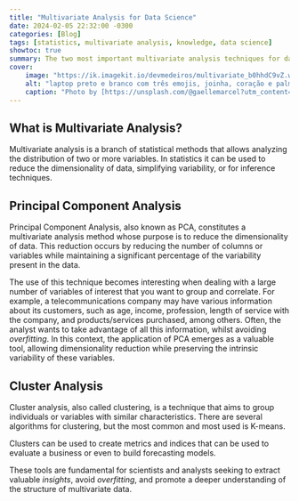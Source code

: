```yaml
---
title: "Multivariate Analysis for Data Science"
date: 2024-02-05 22:32:00 -0300
categories: [Blog]
tags: [statistics, multivariate analysis, knowledge, data science]
showtoc: true
summary: The two most important multivariate analysis techniques for data science.
cover:
    image: "https://ik.imagekit.io/devmedeiros/multivariate_b0hhdC9vZ.webp"
    alt: "laptop preto e branco com três emojis, joinha, coração e palmas"
    caption: "Photo by [https://unsplash.com/@gaellemarcel?utm_content=creditCopyText&utm_medium=referral&utm_source=unsplash](Gaelle Marcel) on [https://unsplash.com/photos/person-holding-balloons-vrkSVpOwchk?utm_content=creditCopyText&utm_medium=referral&utm_source=unsplash](Unsplash)"
---
```


## What is Multivariate Analysis?

Multivariate analysis is a branch of statistical methods that allows analyzing the distribution of two or more variables. In statistics it can be used to reduce the dimensionality of data, simplifying variability, or for inference techniques.

## Principal Component Analysis

Principal Component Analysis, also known as PCA, constitutes a multivariate analysis method whose purpose is to reduce the dimensionality of data. This reduction occurs by reducing the number of columns or variables while maintaining a significant percentage of the variability present in the data.

The use of this technique becomes interesting when dealing with a large number of variables of interest that you want to group and correlate. For example, a telecommunications company may have various information about its customers, such as age, income, profession, length of service with the company, and products/services purchased, among others. Often, the analyst wants to take advantage of all this information, whilst avoiding _overfitting_. In this context, the application of PCA emerges as a valuable tool, allowing dimensionality reduction while preserving the intrinsic variability of these variables.

## Cluster Analysis

Cluster analysis, also called clustering, is a technique that aims to group individuals or variables with similar characteristics. There are several algorithms for clustering, but the most common and most used is K-means.

Clusters can be used to create metrics and indices that can be used to evaluate a business or even to build forecasting models.

These tools are fundamental for scientists and analysts seeking to extract valuable _insights_, avoid _overfitting_, and promote a deeper understanding of the structure of multivariate data.